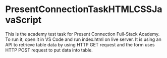 # PresentConnectionTaskHTMLCSSJavaScript
This is the academy test task for Present Connection Full-Stack Academy. To run it, open it in VS Code and run index.html on live server. It is using an API to retrieve table data by using HTTP GET request and the form uses HTTP POST request to put data into table.
